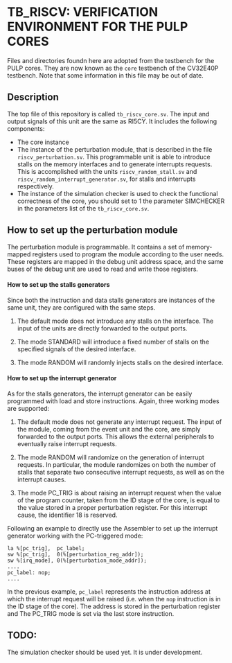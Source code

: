 # TB_RISCV: VERIFICATION ENVIRONMENT FOR THE PULP CORES

Files and directories foundn here are adopted from the testbench for the PULP
cores.   They are now known as the `core` testbench of the CV32E40P testbench.
Note that some information in this file may be out of date.

## Description

The top file of this repository is called `tb_riscv_core.sv`. The input and output signals of this unit are the same as RI5CY.
It includes the following components:
  - The core instance
  - The instance of the perturbation module, that is described in the file `riscv_perturbation.sv`.
  This programmable unit is able to introduce stalls on the memory interfaces and to generate interrupts requests. This is accomplished with the units `riscv_random_stall.sv` and `riscv_random_interrupt_generator.sv`, for stalls and interrupts respectively.
  - The instance of the simulation checker is used to check the functional correctness of the core, you should set to 1 the parameter SIMCHECKER in the parameters list of the `tb_riscv_core.sv`.

## How to set up the perturbation module

The perturbation module is programmable. It contains a set of memory-mapped registers used to program the module according to the user needs. These registers are mapped in the debug unit address space, and the same buses of the debug unit are used to read and write those registers.

#### How to set up the stalls generators

Since both the instruction and data stalls generators are instances of the same unit, they are configured with the same steps.

1) The default mode does not introduce any stalls on the interface. The input of the units are directly forwarded to the output ports.

2) The mode STANDARD will introduce a fixed number of stalls on the specified signals of the desired interface.

3) The mode RANDOM will randomly injects stalls on the desired interface.

#### How to set up the interrupt generator

As for the stalls generators, the interrupt generator can be easily programmed with load and store instructions. Again, three working modes are supported:

1) The default mode does not generate any interrupt request. The input of the module, coming from the event unit and the core, are simply forwarded to the output ports. This allows the external peripherals to eventually raise interrupt requests.

2) The mode RANDOM will randomize on the generation of interrupt requests. In particular, the module randomizes on both the number of stalls that separate two consecutive interrupt requests, as well as on the interrupt causes.

3) The mode PC_TRIG is about raising an interrupt request when the value of the program counter, taken from the ID stage of the core, is equal to the value stored in a proper perturbation register. For this interrupt cause, the identifier 18 is reserved.

Following an example to directly use the Assembler to set up the interrupt generator working with the PC-triggered mode:

```
la %[pc_trig],  pc_label;
sw %[pc_trig],  0(%[perturbation_reg_addr]);
sw %[irq_mode], 0(%[perturbation_mode_addr]);
....
pc_label: nop;
....
```

In the previous example, `pc_label` represents the instruction address at which the interrupt request will be raised (i.e. when the `nop` instruction is in the ID stage of the core).
The address is stored in the perturbation register and The PC_TRIG mode is set via the last store instruction.

## TODO:

The simulation checker should be used yet. It is under development.
